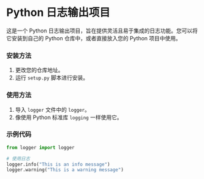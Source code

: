 # Python 日志输出项目

这是一个 Python 日志输出项目，旨在提供灵活且易于集成的日志功能。您可以将它安装到自己的 Python 仓库中，或者直接放入您的 Python 项目中使用。

### 安装方法

1. 更改您的仓库地址。
2. 运行 `setup.py` 脚本进行安装。

### 使用方法

1. 导入 `logger` 文件中的 `logger`。
2. 像使用 Python 标准库 `logging` 一样使用它。

### 示例代码

```python
from logger import logger

# 使用日志
logger.info("This is an info message")
logger.warning("This is a warning message")
